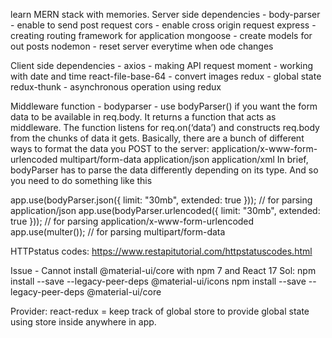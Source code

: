 learn MERN stack with memories.
Server side dependencies -
body-parser - enable to send post request
cors - enable cross origin request
express - creating routing framework for application
mongoose - create models for out posts
nodemon - reset server everytime when ode changes

Client side dependencies -
axios - making API request
moment - working with date and time
react-file-base-64 - convert images
redux - global state
redux-thunk - asynchronous operation using redux



Middleware function -
bodyparser - use bodyParser() if you want the form data to be available in req.body. It returns a function that acts as middleware. The function listens for req.on(‘data’) and constructs req.body from the chunks of data it gets. Basically, there are a bunch of different ways to format the data you POST to the server:
application/x-www-form-urlencoded
multipart/form-data
application/json
application/xml
In brief, bodyParser has to parse the data differently depending on its type. And so you need to do something like this 

app.use(bodyParser.json({ limit: "30mb", extended: true })); // for parsing application/json
app.use(bodyParser.urlencoded({ limit: "30mb", extended: true })); // for parsing application/x-www-form-urlencoded
app.use(multer()); // for parsing multipart/form-data


HTTPstatus codes: https://www.restapitutorial.com/httpstatuscodes.html 

Issue - Cannot install @material-ui/core with npm 7 and React 17
Sol: npm install --save --legacy-peer-deps @material-ui/icons
     npm install --save --legacy-peer-deps @material-ui/core


Provider: react-redux = keep track of global store to provide global state using store inside anywhere in app.